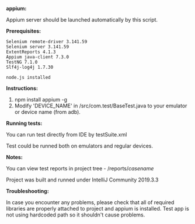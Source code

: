 **appium:**

Appium server should be launched automatically by this script.

**Prerequisites:**

    Selenium remote-driver 3.141.59
    Selenium server 3.141.59
    ExtentReports 4.1.3
    Appium java-client 7.3.0
    TestNG 7.1.0
    Slf4j-log4j 1.7.30

    node.js installed

**Instructions:**

1. npm install appium -g
2. Modify 'DEVICE_NAME' in /src/com.test/BaseTest.java to your emulator or device name (from adb).

**Running tests:**

You can run test directly from IDE by testSuite.xml

Test could be runned both on emulators and regular devices.

**Notes:**

You can view test reports in project tree - /reports/*casename*

Project was built and runned under IntelliJ Community 2019.3.3

**Troubleshooting:**

In case you encounter any problems, please check that all of required libraries are properly attached to project and appium is installed.
Test app is not using hardcoded path so it shouldn't cause problems.